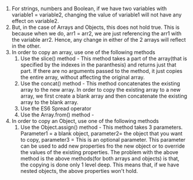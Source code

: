 1) For strings, numbers and Boolean, if we have two variables with variable1 = variable2, 
changing the value of variable1 will not have any effect on variable2.
2) But, in the case of Arrays and Objects, this does not hold true. This is because when we do,
arr1 = arr2, we are just referencing the arr1 with the variable arr2. Hence, any change in either
of the 2 arrays will reflect in the other.
3) In order to copy an array, use one of the following methods
	1) Use the slice() method - This method takes a part of the array(that is specified by the 
	indexes in the paranthesis) and returns just that part. If there are no arguments passed
	to the method, it just copies the entire array, without affecting the original array.
	2) Use the concat() method - This method concatenates the existing array to the new array. 
	In order to copy the existing array to a new array, we first create a blank array and then
	concatenate the existing array to the blank array.
	3) Use the ES6 Spread operator 
	4) Use the Array.from() method - 
4) In order to copy an Object, use one of the following methods
	1) Use the Object.assign() method - This method takes 3 parameters. Parameter1 = a blank 
	object, parameter2= the object that you want to copy, parameter3 = This is an optional
	parameter. This parameter can be used to add new properties fro the new object or to override 
	the values of the existing properties.
	The problem with the above method is the above methods(for both arrays and objects) is that,
	the copying is done only 1 level deep. This means that, if we have nested objects, the above
	properties won't hold.
